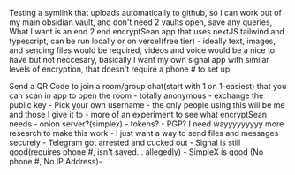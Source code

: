 Testing a symlink that uploads automatically to github, so I can work out of my main obsidian vault, and don't need 2 vaults open, save any queries, 
What I want is an end 2 end encryptSean app that uses nextJS tailwind and typescript, can be run locally or on vercel(free tier) - ideally text, images, and sending files would be required, videos and voice would be a nice to have but not neccesary, basically I want my own signal app with similar levels of encryption, that doesn't require a phone # to set up

Send a QR Code to join a room/group chat(start with 1 on 1-easiest) that you can scan in app to open the room - totally anonymous - exchange the public key - Pick your own username - the only people using this will be me and those I give it to - more of an experiment to see what encryptSean needs - onion server?(simplex) - tokens? - 
PGP? I need wayyyyyyyyy more research to make this work - I just want a way to send files and messages securely - Telegram got arrested and cucked out - Signal is still good(requires phone #, isn't saved... allegedly) - SimpleX is good (No phone #, No IP Address)- 